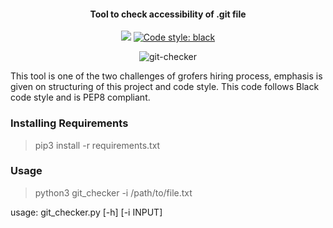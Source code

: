 <h4 align="center">Tool to check accessibility of .git file</h4>

<p align="center">
  <a>
  <img src="https://img.shields.io/badge/License-GPL%20v2-blue.svg">
  </a>
  <a href="https://github.com/python/black"><img alt="Code style: black" src="https://img.shields.io/badge/code%20style-black-000000.svg">
  </a>
</p>
<p align="center">
<img src="https://i.ibb.co/t3TFLxq/git-checker.png" alt="git-checker" border="0"></a>
</p>


This tool is one of the two challenges of grofers hiring process, emphasis is given on structuring of this project and code style.
This code follows Black code style and is PEP8 compliant.

### Installing Requirements
> pip3 install -r requirements.txt

### Usage 
> python3 git_checker -i /path/to/file.txt

usage: git_checker.py [-h] [-i INPUT]

